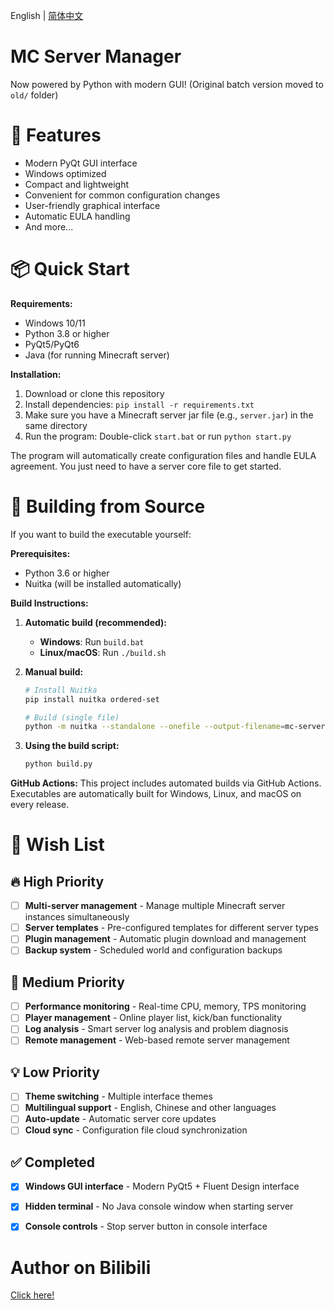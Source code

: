 English | [简体中文](README_ZH.md)


# MC Server Manager


Now powered by Python with modern GUI! (Original batch version moved to `old/` folder)


# 🌟 Features


- Modern PyQt GUI interface
- Windows optimized
- Compact and lightweight
- Convenient for common configuration changes
- User-friendly graphical interface
- Automatic EULA handling
- And more...


# 📦 Quick Start


**Requirements:**
- Windows 10/11
- Python 3.8 or higher
- PyQt5/PyQt6
- Java (for running Minecraft server)

**Installation:**
1. Download or clone this repository
2. Install dependencies: `pip install -r requirements.txt`
3. Make sure you have a Minecraft server jar file (e.g., `server.jar`) in the same directory
4. Run the program: Double-click `start.bat` or run `python start.py`

The program will automatically create configuration files and handle EULA agreement. You just need to have a server core file to get started.

# 🔧 Building from Source

If you want to build the executable yourself:

**Prerequisites:**
- Python 3.6 or higher
- Nuitka (will be installed automatically)

**Build Instructions:**

1. **Automatic build (recommended):**
   - **Windows**: Run `build.bat`
   - **Linux/macOS**: Run `./build.sh`

2. **Manual build:**
   ```bash
   # Install Nuitka
   pip install nuitka ordered-set
   
   # Build (single file)
   python -m nuitka --standalone --onefile --output-filename=mc-server-manager --enable-plugin=no-qt --assume-yes-for-downloads --output-dir=dist start.py
   ```

3. **Using the build script:**
   ```bash
   python build.py
   ```

**GitHub Actions:**
This project includes automated builds via GitHub Actions. Executables are automatically built for Windows, Linux, and macOS on every release.

# 🎯 Wish List

## 🔥 High Priority
- [ ] **Multi-server management** - Manage multiple Minecraft server instances simultaneously
- [ ] **Server templates** - Pre-configured templates for different server types
- [ ] **Plugin management** - Automatic plugin download and management
- [ ] **Backup system** - Scheduled world and configuration backups

## 🌟 Medium Priority
- [ ] **Performance monitoring** - Real-time CPU, memory, TPS monitoring
- [ ] **Player management** - Online player list, kick/ban functionality
- [ ] **Log analysis** - Smart server log analysis and problem diagnosis
- [ ] **Remote management** - Web-based remote server management

## 💡 Low Priority
- [ ] **Theme switching** - Multiple interface themes
- [ ] **Multilingual support** - English, Chinese and other languages
- [ ] **Auto-update** - Automatic server core updates
- [ ] **Cloud sync** - Configuration file cloud synchronization

## ✅ Completed
- [x] **Windows GUI interface** - Modern PyQt5 + Fluent Design interface
- [x] **Hidden terminal** - No Java console window when starting server
- [x] **Console controls** - Stop server button in console interface


# Author on Bilibili


[Click here!](https://space.bilibili.com/3546703915387263)
